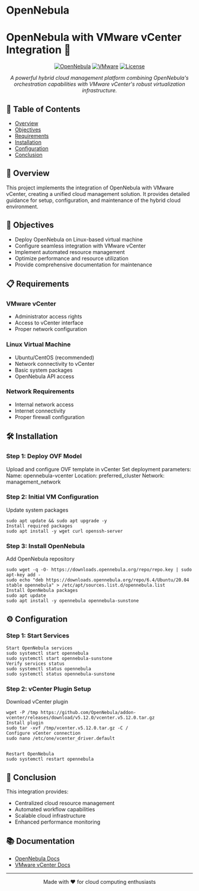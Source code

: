 # OpenNebula

# OpenNebula with VMware vCenter Integration 🚀

<div align="center">
  
[![OpenNebula](https://img.shields.io/badge/OpenNebula-6.4-blue.svg)](https://opennebula.io/)
[![VMware](https://img.shields.io/badge/VMware-vCenter-green.svg)](https://www.vmware.com/)
[![License](https://img.shields.io/badge/license-Apache%202.0-blue.svg)](LICENSE)

*A powerful hybrid cloud management platform combining OpenNebula's orchestration capabilities with VMware vCenter's robust virtualization infrastructure.*

</div>

## 📑 Table of Contents
- [Overview](#-overview)
- [Objectives](#-objectives)
- [Requirements](#-requirements)
- [Installation](#-installation)
- [Configuration](#-configuration)
- [Conclusion](#-conclusion)

## 🌟 Overview

This project implements the integration of OpenNebula with VMware vCenter, creating a unified cloud management solution. It provides detailed guidance for setup, configuration, and maintenance of the hybrid cloud environment.

## 🎯 Objectives

- Deploy OpenNebula on Linux-based virtual machine
- Configure seamless integration with VMware vCenter
- Implement automated resource management
- Optimize performance and resource utilization
- Provide comprehensive documentation for maintenance

## 📋 Requirements

### VMware vCenter
- Administrator access rights
- Access to vCenter interface
- Proper network configuration

### Linux Virtual Machine
- Ubuntu/CentOS (recommended)
- Network connectivity to vCenter
- Basic system packages
- OpenNebula API access

### Network Requirements
- Internal network access
- Internet connectivity
- Proper firewall configuration

## 🛠️ Installation

### Step 1: Deploy OVF Model
  Upload and configure OVF template in vCenter
  Set deployment parameters:
  Name: opennebula-vcenter
  Location: preferred_cluster
  Network: management_network

### Step 2: Initial VM Configuration

Update system packages

    sudo apt update && sudo apt upgrade -y
    Install required packages
    sudo apt install -y wget curl openssh-server


### Step 3: Install OpenNebula

Add OpenNebula repository

    sudo wget -q -O- https://downloads.opennebula.org/repo/repo.key | sudo apt-key add -
    sudo echo "deb https://downloads.opennebula.org/repo/6.4/Ubuntu/20.04 stable opennebula" > /etc/apt/sources.list.d/opennebula.list
    Install OpenNebula packages
    sudo apt update
    sudo apt install -y opennebula opennebula-sunstone



## ⚙️ Configuration

### Step 1: Start Services
    Start OpenNebula services
    sudo systemctl start opennebula
    sudo systemctl start opennebula-sunstone
    Verify services status
    sudo systemctl status opennebula
    sudo systemctl status opennebula-sunstone


### Step 2: vCenter Plugin Setup
Download vCenter plugin

    wget -P /tmp https://github.com/OpenNebula/addon-vcenter/releases/download/v5.12.0/vcenter.v5.12.0.tar.gz
    Install plugin
    sudo tar -xvf /tmp/vcenter.v5.12.0.tar.gz -C /
    Configure vCenter connection
    sudo nano /etc/one/vcenter_driver.default


    Restart OpenNebula
    sudo systemctl restart opennebula



## 🎉 Conclusion

This integration provides:
- Centralized cloud resource management
- Automated workflow capabilities
- Scalable cloud infrastructure
- Enhanced performance monitoring

## 📚 Documentation

- [OpenNebula Docs](https://docs.opennebula.io)
- [VMware vCenter Docs](https://docs.vmware.com/en/VMware-vSphere/index.html)

---

<div align="center">
  Made with ❤️ for cloud computing enthusiasts
</div>

